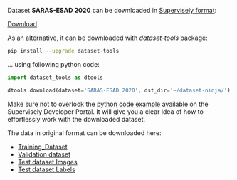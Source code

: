 Dataset **SARAS-ESAD 2020** can be downloaded in [Supervisely format](https://developer.supervisely.com/api-references/supervisely-annotation-json-format):

 [Download](https://assets.supervisely.com/remote/eyJsaW5rIjogInMzOi8vc3VwZXJ2aXNlbHktZGF0YXNldHMvMTEyNF9TQVJBUy1FU0FEIDIwMjAvc2FyYXMtZXNhZC0yMDIwLURhdGFzZXROaW5qYS50YXIiLCAic2lnIjogIkUyOEgwaldnN3JYWURtZFc4VVd6MW9sRjJneWlFak5zZVhkdUFtYW9MZEU9In0=?response-content-disposition=attachment%3B%20filename%3D%22saras-esad-2020-DatasetNinja.tar%22)

As an alternative, it can be downloaded with *dataset-tools* package:
``` bash
pip install --upgrade dataset-tools
```

... using following python code:
``` python
import dataset_tools as dtools

dtools.download(dataset='SARAS-ESAD 2020', dst_dir='~/dataset-ninja/')
```
Make sure not to overlook the [python code example](https://developer.supervisely.com/getting-started/python-sdk-tutorials/iterate-over-a-local-project) available on the Supervisely Developer Portal. It will give you a clear idea of how to effortlessly work with the downloaded dataset.

The data in original format can be downloaded here:

- [Training_Dataset](https://drive.google.com/file/d/1CnYAzZRVEDGK1TycGBb8SnMgyvzeZrie/view?usp=sharing)
- [Validation dataset](https://drive.google.com/file/d/17rWwuWKFZFxQ0DTRs5cmUzU2Vb5PScol/view?usp=sharing)
- [Test dataset Images](https://drive.google.com/file/d/1gho-oGzUbNgnZmBZ2GDKWWOcs1VI-z0O/view?usp=sharing)
- [Test dataset Labels](https://drive.google.com/file/d/16srrq1NIso1mI2YKtHMIPyn5bZbcCyo3/view?usp=sharing)
